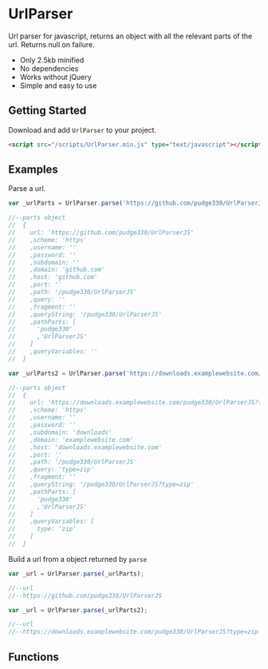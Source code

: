 # UrlParser

Url parser for javascript, returns an object with all the relevant parts of the url. Returns null on failure.

* Only 2.5kb minified
* No dependencies
* Works without jQuery
* Simple and easy to use

## Getting Started

Download and add `UrlParser` to your project.

```html
<script src="/scripts/UrlParser.min.js" type="text/javascript"></script>
```

## Examples

Parse a url.

```javascript
var _urlParts = UrlParser.parse('https://github.com/pudge330/UrlParserJS');

//--parts object
//  {
//    url: 'https://github.com/pudge330/UrlParserJS'
//    ,scheme: 'https'
//    ,username: ''
//    ,password: ''
//    ,subdomain: ''
//    ,domain: 'github.com'
//    ,host: 'github.com'
//    ,port: ''
//    ,path: '/pudge330/UrlParserJS'
//    ,query: ''
//    ,fragment: ''
//    ,queryString: '/pudge330/UrlParserJS'
//    ,pathParts: [
//      'pudge330'
//      ,'UrlParserJS'
//    ]
//    ,queryVariables: ''
//  }

var _urlParts2 = UrlParser.parse('https://downloads.examplewebsite.com/pudge330/UrlParserJS?type=zip');

//--parts object
//  {
//    url: 'https://downloads.examplewebsite.com/pudge330/UrlParserJS?type=zip'
//    ,scheme: 'https'
//    ,username: ''
//    ,password: ''
//    ,subdomain: 'downloads'
//    ,domain: 'examplewebsite.com'
//    ,host: 'downloads.examplewebsite.com'
//    ,port: ''
//    ,path: '/pudge330/UrlParserJS'
//    ,query: 'type=zip'
//    ,fragment: ''
//    ,queryString: '/pudge330/UrlParserJS?type=zip'
//    ,pathParts: [
//      'pudge330'
//      ,'UrlParserJS'
//    ]
//    ,queryVariables: [
//      type: 'zip'
//    ]
//  }
```

Build a url from a object returned by `parse`

```javascript
var _url = UrlParser.parse(_urlParts);

//--url
//--https://github.com/pudge330/UrlParserJS

var _url = UrlParser.parse(_urlParts2);

//--url
//--https://downloads.examplewebsite.com/pudge330/UrlParserJS?type=zip
```

## Functions